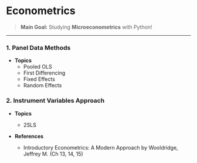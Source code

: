 # Econometrics
> **Main Goal:** Studying **Microeconometrics** with Python!

---

### 1. Panel Data Methods
- **Topics**
  + Pooled OLS
  + First Differencing
  + Fixed Effects
  + Random Effects

### 2. Instrument Variables Approach
- **Topics**
  + 2SLS
  
- **References**
  + Introductory Econometrics: A Modern Approach by Wooldridge, Jeffrey M. (Ch 13, 14, 15)
